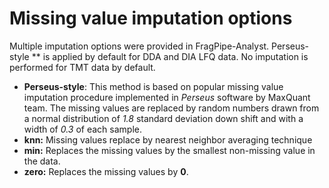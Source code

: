 # Missing value imputation options

Multiple imputation options were provided in FragPipe-Analyst. Perseus-style ** is applied by default for DDA and DIA LFQ data. No imputation is performed for TMT data by default.

-   **Perseus-style**: This method is based on popular missing value imputation procedure implemented in *Perseus* software by MaxQuant team. The missing values are replaced by random numbers drawn from a normal distribution of *1.8* standard deviation down shift and with a width of *0.3* of each sample.
-   **knn:** Missing values replace by nearest neighbor averaging technique
-   **min:** Replaces the missing values by the smallest non-missing value in the data.
-   **zero:** Replaces the missing values by **0**.
